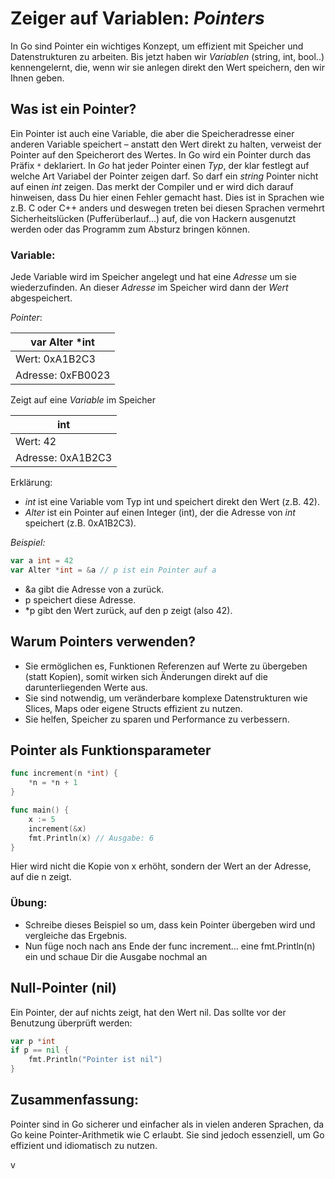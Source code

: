 # Zeiger auf Variablen: *Pointers*

In Go sind Pointer ein wichtiges Konzept, um effizient mit Speicher und Datenstrukturen zu arbeiten. Bis jetzt haben wir *Variablen* (string, int, bool..) kennengelernt, die, wenn wir sie anlegen direkt den Wert speichern, den wir Ihnen geben.

## Was ist ein Pointer?

Ein Pointer ist auch eine Variable, die aber die Speicheradresse einer anderen Variable speichert – anstatt den Wert direkt zu halten, verweist der Pointer auf den Speicherort des Wertes. In Go wird ein Pointer durch das Präfix `*` deklariert. In *Go* hat jeder Pointer einen *Typ*, der klar festlegt auf welche Art Variabel der Pointer zeigen darf. So darf ein *string* Pointer nicht auf einen *int* zeigen. Das merkt der Compiler und er wird dich darauf hinweisen, dass Du hier einen Fehler gemacht hast. Dies ist in Sprachen wie z.B. C oder C++ anders und deswegen treten bei diesen Sprachen vermehrt Sicherheitslücken (Pufferüberlauf...) auf, die von Hackern ausgenutzt werden oder das Programm zum Absturz bringen können.

### Variable:

Jede Variable wird im Speicher angelegt und hat eine *Adresse* um sie wiederzufinden. An dieser *Adresse* im Speicher wird dann der *Wert* abgespeichert.

*Pointer*:

| var Alter *int        |
|-----------------------|
| Wert: 0xA1B2C3        |
| Adresse: 0xFB0023     |

Zeigt auf eine *Variable* im Speicher
      
| int                |        
|--------------------|          
| Wert:      42      |          
| Adresse: 0xA1B2C3  |                

Erklärung:
- *int* ist eine Variable vom Typ int und speichert direkt den Wert (z.B. 42).
- *Alter* ist ein Pointer auf einen Integer (int), der die Adresse von *int* speichert (z.B. 0xA1B2C3).

*Beispiel:*
```go
var a int = 42
var Alter *int = &a // p ist ein Pointer auf a
```

* &a gibt die Adresse von a zurück.
* p speichert diese Adresse.
* *p gibt den Wert zurück, auf den p zeigt (also 42).

## Warum Pointers verwenden?
* Sie ermöglichen es, Funktionen Referenzen auf Werte zu übergeben (statt Kopien), somit wirken sich Änderungen direkt auf die darunterliegenden Werte aus.
* Sie sind notwendig, um veränderbare komplexe Datenstrukturen wie Slices, Maps oder eigene Structs effizient zu nutzen.
* Sie helfen, Speicher zu sparen und Performance zu verbessern.

## Pointer als Funktionsparameter

```go
func increment(n *int) {
    *n = *n + 1
}

func main() {
    x := 5
    increment(&x)
    fmt.Println(x) // Ausgabe: 6
}
```

Hier wird nicht die Kopie von x erhöht, sondern der Wert an der Adresse, auf die n zeigt.

### Übung:
* Schreibe dieses Beispiel so um, dass kein Pointer übergeben wird und vergleiche das Ergebnis.
* Nun füge noch nach ans Ende der func increment... eine fmt.Println(n) ein und schaue Dir die Ausgabe nochmal an

## Null-Pointer (nil)
Ein Pointer, der auf nichts zeigt, hat den Wert nil. Das sollte vor der Benutzung überprüft werden:

```go
var p *int
if p == nil {
    fmt.Println("Pointer ist nil")
}
```

## Zusammenfassung:
Pointer sind in Go sicherer und einfacher als in vielen anderen Sprachen, da Go keine Pointer-Arithmetik wie C erlaubt. Sie sind jedoch essenziell, um Go effizient und idiomatisch zu nutzen.




v

